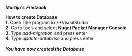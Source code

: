***Martijn's Frietzaak***

**How to create Database** <br/>
**1.** Open The program in **VisualStudio <br/>
**2.** Go to tools and select **Nuget Packet Manager Console** <br/>
**3.** Type *add-migration* and press enter <br/>
**4.** Type *update-database* and press enter <br/> 
<br/>
***You have now created the Database***
